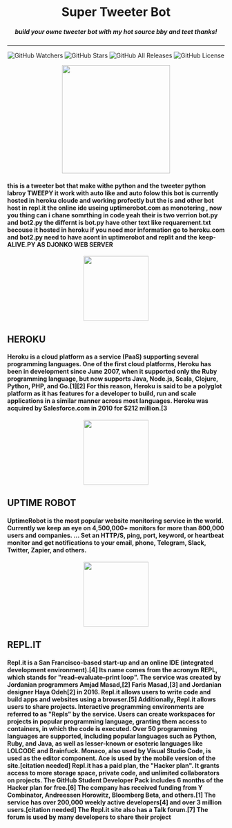 <p align="center">
  <h1 align="center">Super Tweeter Bot</h1>
  <h5 align="center">build your owne tweeter bot with my hot source bby and teet thanks! </h5>
</p>
<hr>
<p align="center">
  <img src="https://img.shields.io/github/watchers/CoreyD97/BurpCustomizer?label=Watchers&style=for-the-badge" alt="GitHub Watchers">
  <img src="https://img.shields.io/github/stars/CoreyD97/BurpCustomizer?style=for-the-badge" alt="GitHub Stars">
  <img src="https://img.shields.io/github/downloads/CoreyD97/BurpCustomizer/total?style=for-the-badge" alt="GitHub All Releases">
  <img src="https://img.shields.io/github/license/CoreyD97/BurpCustomizer?style=for-the-badge" alt="GitHub License">
</p>
<p align="center">
 <img height="250" src="https://files.realpython.com/media/How-to-Make-a-Twitter-Bot-in-Python-with-Tweepy_Watermarked.e0e3b3e8f6ce.jpg">
</p>

<p align="center">
  <h4>
    this is a tweeter bot that make withe python and the tweeter python labroy TWEEPY 
    it work with auto like and auto folow this bot is currently hosted in heroku cloude 
    and working profectly but the is and other bot host in repl.it the online ide useing
    uptimerobot.com as monotering , now you thing can i chane somrthing in code yeah
    their is two verrion bot.py and bot2.py the differnt is bot.py have other text 
    like requarement.txt becouse it hosted in heroku if you need mor information go 
    to heroku.com and bot2.py need to have acont in uptimerobot and replit 
    and the keep-ALIVE.PY AS DJONKO WEB SERVER
</h4>

</P>


<!----------------------------------------------------------------------------------------------------------------------------------------------------------------------!>


<p align="center">
<img height="150" src="https://cdn.worldvectorlogo.com/logos/heroku.svg">
  <h2>
HEROKU
</h2>
<h4>
  Heroku is a cloud platform as a service (PaaS) supporting several programming languages. One of the first cloud platforms, Heroku has been in development since June 2007, when it supported only the Ruby programming language, but now supports Java, Node.js, Scala, Clojure, Python, PHP, and Go.[1][2] For this reason, Heroku is said to be a polyglot platform as it has features for a developer to build, run and scale applications in a similar manner across most languages. Heroku was acquired by Salesforce.com in 2010 for $212 million.[3
</h4>
</P>



<!----------------------------------------------------------------------------------------------------------------------------------------------------------------------!>


<p align="center">
<img height="150" src="https://superbig.co/uploads/images/icons/icon-uptimerobot.svg">
  <h2>
UPTIME ROBOT
</h2>
<h4>
  UptimeRobot is the most popular website monitoring service in the world. Currently we keep an eye on 4,500,000+ monitors for more than 800,000 users and companies. ... Set an HTTP/S, ping, port, keyword, or heartbeat monitor and get notifications to your email, phone, Telegram, Slack, Twitter, Zapier, and others.
</h4>
</P>


<!----------------------------------------------------------------------------------------------------------------------------------------------------------------------!>

<p align="center">
<img height="150" src="https://upload.wikimedia.org/wikipedia/commons/b/b2/Repl.it_logo.svg">
  <h2>
REPL.IT
</h2>
<h4>
 Repl.it is a San Francisco-based start-up and an online IDE (integrated development environment).[4] Its name comes from the acronym REPL, which stands for "read–evaluate–print loop". The service was created by Jordanian programmers Amjad Masad,[2] Faris Masad,[3] and Jordanian designer Haya Odeh[2] in 2016. Repl.it allows users to write code and build apps and websites using a browser.[5] Additionally, Repl.it allows users to share projects. Interactive programming environments are referred to as "Repls" by the service. Users can create workspaces for projects in popular programming language, granting them access to containers, in which the code is executed. Over 50 programming languages are supported, including popular languages such as Python, Ruby, and Java, as well as lesser-known or esoteric languages like LOLCODE and Brainfuck.

Monaco, also used by Visual Studio Code, is used as the editor component. Ace is used by the mobile version of the site.[citation needed]

Repl.it has a paid plan, the "Hacker plan". It grants access to more storage space, private code, and unlimited collaborators on projects. The GitHub Student Developer Pack includes 6 months of the Hacker plan for free.[6]

The company has received funding from Y Combinator, Andreessen Horowitz, Bloomberg Beta, and others.[1] The service has over 200,000 weekly active developers[4] and over 3 million users.[citation needed] The Repl.it site also has a Talk forum.[7] The forum is used by many developers to share their project
</h4>
</P>
